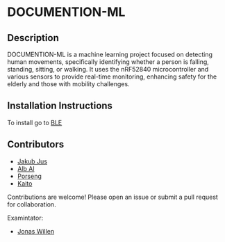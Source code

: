 # DOCUMENTION-ML

## Description
DOCUMENTION-ML is a machine learning project focused on detecting human movements, specifically identifying whether a person is falling, standing, sitting, or walking. It uses the nRF52840 microcontroller and various sensors to provide real-time monitoring, enhancing safety for the elderly and those with mobility challenges.

## Installation Instructions
To install go to [BLE](https://github.com/JakubJus/DOCUMENTION-ML/tree/main/BLE)

## Contributors
- [Jakub Jus](https://github.com/JakubJus)
- [Alb Al](https://github.com/AlbAl03)
- [Porseng](https://github.com/Porseng)
- [Kaito  ](https://github.com/Kaito-gif2003)

Contributions are welcome! Please open an issue or submit a pull request for collaboration.


Examintator:
- [Jonas Willen](https://github.com/JakubJus)
